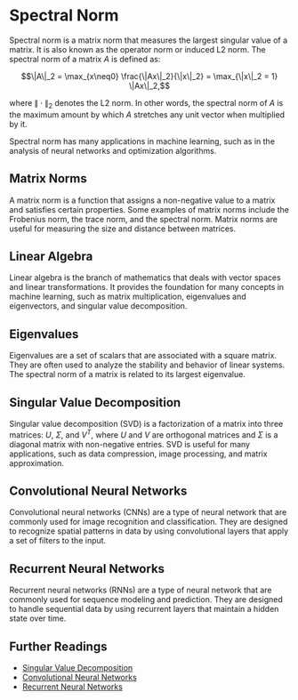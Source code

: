 # Spectral Norm

Spectral norm is a matrix norm that measures the largest singular value of a matrix. It is also known as the operator norm or induced L2 norm. The spectral norm of a matrix $A$ is defined as:

$$\|A\|_2 = \max_{x\neq0} \frac{\|Ax\|_2}{\|x\|_2} = \max_{\|x\|_2 = 1} \|Ax\|_2,$$

where $\|\cdot\|_2$ denotes the L2 norm. In other words, the spectral norm of $A$ is the maximum amount by which $A$ stretches any unit vector when multiplied by it.

Spectral norm has many applications in machine learning, such as in the analysis of neural networks and optimization algorithms.

## Matrix Norms

A matrix norm is a function that assigns a non-negative value to a matrix and satisfies certain properties. Some examples of matrix norms include the Frobenius norm, the trace norm, and the spectral norm. Matrix norms are useful for measuring the size and distance between matrices.

## Linear Algebra

Linear algebra is the branch of mathematics that deals with vector spaces and linear transformations. It provides the foundation for many concepts in machine learning, such as matrix multiplication, eigenvalues and eigenvectors, and singular value decomposition.

## Eigenvalues

Eigenvalues are a set of scalars that are associated with a square matrix. They are often used to analyze the stability and behavior of linear systems. The spectral norm of a matrix is related to its largest eigenvalue.

## Singular Value Decomposition

Singular value decomposition (SVD) is a factorization of a matrix into three matrices: $U$, $\Sigma$, and $V^T$, where $U$ and $V$ are orthogonal matrices and $\Sigma$ is a diagonal matrix with non-negative entries. SVD is useful for many applications, such as data compression, image processing, and matrix approximation.

## Convolutional Neural Networks

Convolutional neural networks (CNNs) are a type of neural network that are commonly used for image recognition and classification. They are designed to recognize spatial patterns in data by using convolutional layers that apply a set of filters to the input.

## Recurrent Neural Networks

Recurrent neural networks (RNNs) are a type of neural network that are commonly used for sequence modeling and prediction. They are designed to handle sequential data by using recurrent layers that maintain a hidden state over time.

## Further Readings

- [Singular Value Decomposition](singular_value_decomposition)
- [Convolutional Neural Networks](convolutional_neural_networks)
- [Recurrent Neural Networks](recurrent_neural_networks)
